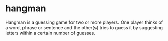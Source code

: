 # hangman
Hangman is a  guessing game for two or more players. One player thinks of a word, phrase or sentence and the other(s) tries to guess it by suggesting letters within a certain number of guesses.
